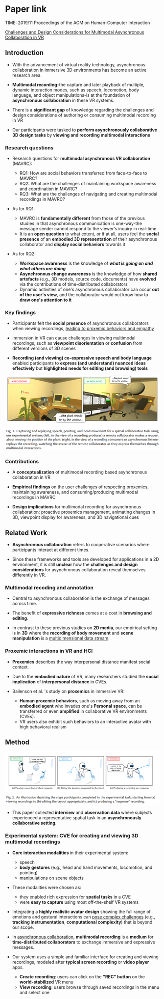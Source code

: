 # Paper link

TIME: 2019/11 Proceedings of the ACM on Human-Computer Interaction

[Challenges and Design Considerations for Multimodal Asynchronous Collaboration in VR](https://dl.acm.org/doi/10.1145/3359142)

## Introduction

* With the advancement of virtual reality technology, asynchronous collaboration in immersive 3D environments has become an active research area.

* **Multimodal recording**-the capture and later playback of multiple, dynamic interaction modes, such as speech, locomotion, body language, and object manipulations-is at the foundation of **asynchronous collaboration** in these VR systems.

* There is a **significant gap** of knowledge regarding the challenges and design considerations of authoring or consuming multimodal recording in VR

* Our participants were tasked to **perform asynchronously collaborative 3D design tasks** by **viewing and recording multimodal interactions**

### Research questions

* Research questions for **multimodal asynchronous VR collaboration** (MAVRC):
  * RQ1: How are social behaviors transferred from face-to-face to MAVRC?
  * RQ2: What are the challenges of maintaining workspace awareness and coordination in MAVRC?
  * RQ3: What are the challenges of navigating and creating multimodal recordings in MAVRC?

* As for RQ1:
  * MAVRC is **fundamentally different** from those of the previous studies in that asynchronous communication is one-way-the message sender cannot respond to the viewer's inquiry in real-time.
  * It is an **open question** to what extent, or if at all, users feel the **social presence** of an **embodied 3D representation** of their asynchronous collaborator and **display social behaviors** towards it

* As for RQ2:
  * **Workspace awareness** is the knowledge of ***what is going on and what others are doing***
  * **Asynchronous change awareness** is the knowledge of how **shared artefacts** (e.g., 3D models, source code, documents) have **evolved** via the contributions of time-distributed collaborators
  * Dynamic activities of one's asynchronous collaborator can occur **out of the user's view**, and the collaborator would not know how to **draw one's attention to it**

### Key findings

* Participants felt the **social presence** of asynchronous collaborators when viewing recordings, <u>leading to proxemic behaviors and empathy</u>

* Immersion in VR can cause challenges in viewing multimodal recordings, such as **viewpoint disorientation** or **confusion** from different versions of 3D scenes

* **Recording (and viewing) co-expressive speech and body language** enabled participants to **express (and understand) nuanced ideas effectively** but **highlighted needs for editing (and browsing) tools**


![multimodal asynchronous VR collaboration](../Pictures%20and%20Graphs/../Pictures%20and%20Graphs/Multimodal_collaboration_in_VR.png)

### Contributions

* A **conceptualization** of multimodal recording based asynchronous collaboration in VR

* **Empirical findings** on the user challenges of respecting proxemics, maintaining awareness, and consuming/producing multimodal recordings in MAVRC

* **Design implications** for multimodal recording for asynchronous collaboration: proactive proxemics management, animating changes in 3D, viewpoint display for awareness, and 3D navigational cues

## Related Work

* **Asynchronous collaboration** refers to cooperative scenarios where participants interact at different times.

* Since these frameworks and tools are developed for applications in a 2D environment, it is still **unclear** how the **challenges and design considerations** for asynchronous collaboration reveal themselves differently in VR.

### Multimodal recoding and annotation

* Central to asynchronous collaboration is the exchange of messages across time.
  
* The benefit of **expressive richness** comes at a cost in **browsing and editing**.

* In contrast to these previous studies on **2D media**, our empirical setting is in **3D** where the **recording of body movement** and **scene manipulation** is a <u>multidimensional data stream</u>.

### Proxemic interactions in VR and HCI

* **Proxemics** describes the way interpersonal distance manifest social context.

* Due to the **embodied nature** of VR, many researchers studied the **social implication** of **interpersonal distance** in CVEs.
* Bailenson et al. 's study on **proxemics** in immersive VR:
  * **Human proxemic behaviors**, such as moving away from an **embodied agent** who invades one's **Personal space**, can be transferred or even **amplified** in collaborative VR environments (CVEs).
  * VR users also exhibit such behaviors to an interactive avatar with high behavioral realism

## Method

![Illustration experimental task](../Pictures%20and%20Graphs/../Pictures%20and%20Graphs/Illustration_experimental_task.png)

* This paper collected **interview** and **observation data** where subjects experienced a representative spatial task in an **asynchronously collaborative setting**.

### Experimental system: CVE for creating and viewing 3D multimodal recordings

* **Core interaction modalities** in their experimental system:
  * speech
  * **body gestures** (e.g., head and hand movements, locomotion, and pointing)
  * manipulations on scene objects

* These modalities were chosen as:
  * they enabled rich expression for **spatial tasks** in a CVE
  * were **easy to capture** using most off-the-shelf VR systems

* Integrating a **highly realistic avatar design** showing the full range of emotions and gestural interactions can <u>pose complex challenges</u> (e.g., **tracking instrumentation**, **computational complexity**) that is beyond our scope.

* In <u>asynchronous collaboration</u>, **multimodal recording** is a **medium** for **time-distributed collaborators** to exchange immersive and expressive messages.

* Our system uses a simple and familiar interface for creating and viewing recordings, modeled after **typical screen recording** or **video player** apps.
  * **Create recording**: users can click on the **"REC" button** on the **world-stabilized** VR menu
  * **View recording**: users browse through saved recordings in the menu and select one

